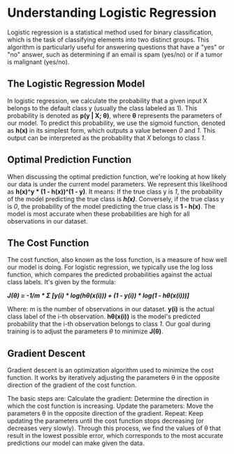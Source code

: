 # Understanding Logistic Regression

Logistic regression is a statistical method used for binary classification, which is the task of classifying elements into two distinct groups. 
This algorithm is particularly useful for answering questions that have a "yes" or "no" answer, such as determining if an email is spam (yes/no) or if a tumor is malignant (yes/no).

## The Logistic Regression Model

In logistic regression, we calculate the probability that a given input X belongs to the default class y (usually the class labeled as 1). 
This probability is denoted as **p(y | X; θ)**, where **θ** represents the parameters of our model.
To predict this probability, we use the sigmoid function, denoted as **h(x)** in its simplest form, which outputs a value between *0* and *1*. This output can be interpreted as the probability that *X* belongs to class *1*.

## Optimal Prediction Function

When discussing the optimal prediction function, we're looking at how likely our data is under the current model parameters. 
We represent this likelihood as **h(x)^y * (1 - h(x))^(1 - y)**. It means:
If the true class y is *1*, the probability of the model predicting the true class is ***h(x)***.
Conversely, if the true class y is *0*, the probability of the model predicting the true class is **1 - h(x)**.
The model is most accurate when these probabilities are high for all observations in our dataset.

## The Cost Function

The cost function, also known as the loss function, is a measure of how well our model is doing. For logistic regression, we typically use the log loss function, which compares the predicted probabilities against the actual class labels. It's given by the formula:

***J(θ) = -1/m * Σ [y(i) * log(hθ(x(i))) + (1 - y(i)) * log(1 - hθ(x(i)))]***

Where:
m is the number of observations in our dataset.
**y(i)** is the actual class label of the i-th observation.
**hθ(x(i))** is the model's predicted probability that the i-th observation belongs to class *1*.
Our goal during training is to adjust the parameters *θ* to minimize **J(θ)**.

## Gradient Descent
Gradient descent is an optimization algorithm used to minimize the cost function. It works by iteratively adjusting the parameters θ in the opposite direction of the gradient of the cost function.

The basic steps are:
Calculate the gradient: Determine the direction in which the cost function is increasing.
Update the parameters: Move the parameters θ in the opposite direction of the gradient.
Repeat: Keep updating the parameters until the cost function stops decreasing (or decreases very slowly).
Through this process, we find the values of θ that result in the lowest possible error, which corresponds to the most accurate predictions our model can make given the data.
